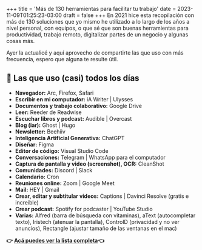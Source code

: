+++
title = 'Más de 130 herramientas para facilitar tu trabajo'
date = 2023-11-09T01:25:23-03:00
draft = false
+++
En 2021 hice esta recopilación con más de 130 soluciones que yo mismo he utilizado a lo largo de los años a nivel personal, con equipos, o que sé que son buenas herramientas para productividad, trabajo remoto, digitalizar partes de un negocio y algunas cosas más.

Ayer la actualicé y aquí aprovecho de compartirte las que uso con más frecuencia, espero que alguna te resulte útil.

## 📂 Las que uso (casi) todos los días
- **Navegador:** Arc, Firefox, Safari
- **Escribir en mi computador:** iA Writer | Ulysses
- **Documentos y trabajo colaborativo:** Google Drive
- **Leer:** Reeder de Readwise
- **Escuchar libros y podcast:** Audible | Overcast
- **Blog (iar):** Ghost | Hugo
- **Newsletter:** Beehiiv
- **Inteligencia Artificial Generativa:** ChatGPT
- **Diseñar:** Figma
- **Editor de código:** Visual Studio Code
- **Conversaciones:** Telegram | WhatsApp para el computador
- **Captura de pantalla y video (screenshot), OCR:**  CleanShot
- **Comunidades:** Discord | Slack
- **Calendario:** Cron
- **Reuniones online:** Zoom | Google Meet
- **Mail:** HEY | Gmail
- **Crear, editar y subtitular videos:** Captions | Davinci Resolve (gratis e increíble)
- **Crear podcast:** Spotify for podcaster | YouTube Studio
- **Varias:** Alfred (barra de búsqueda con vitaminas), aText (autocompletar texto), Iristech (atenuar la pantalla), ControlD (privacidad y no ver anuncios), Rectangle (ajustar tamaño de las ventanas en el mac)


**👉 [Acá puedes ver la lista completa](http://fablab.blog/posts/130-herramientas-productividad-trabajo-remoto/)👈**